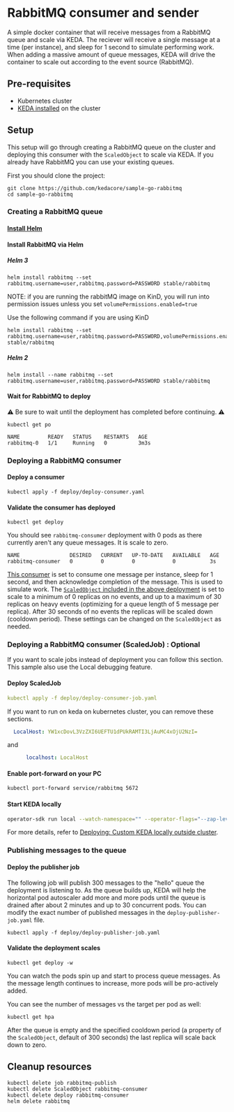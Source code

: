 # RabbitMQ consumer and sender

A simple docker container that will receive messages from a RabbitMQ queue and scale via KEDA.  The reciever will receive a single message at a time (per instance), and sleep for 1 second to simulate performing work.  When adding a massive amount of queue messages, KEDA will drive the container to scale out according to the event source (RabbitMQ).

## Pre-requisites

* Kubernetes cluster
* [KEDA installed](https://github.com/kedacore/keda#setup) on the cluster

## Setup

This setup will go through creating a RabbitMQ queue on the cluster and deploying this consumer with the `ScaledObject` to scale via KEDA.  If you already have RabbitMQ you can use your existing queues.

First you should clone the project:

```cli
git clone https://github.com/kedacore/sample-go-rabbitmq
cd sample-go-rabbitmq
```

### Creating a RabbitMQ queue

#### [Install Helm](https://helm.sh/docs/using_helm/)

#### Install RabbitMQ via Helm

##### Helm 3

```cli
helm install rabbitmq --set rabbitmq.username=user,rabbitmq.password=PASSWORD stable/rabbitmq
```

NOTE: if you are running the rabbitMQ image on KinD, you will run into permission issues unless you set ``volumePermissions.enabled=true``

Use the following command if you are using KinD

```cli
helm install rabbitmq --set rabbitmq.username=user,rabbitmq.password=PASSWORD,volumePermissions.enabled=true stable/rabbitmq
```

##### Helm 2

```cli
helm install --name rabbitmq --set rabbitmq.username=user,rabbitmq.password=PASSWORD stable/rabbitmq
```

#### Wait for RabbitMQ to deploy

⚠️ Be sure to wait until the deployment has completed before continuing. ⚠️

```cli
kubectl get po

NAME         READY   STATUS    RESTARTS   AGE
rabbitmq-0   1/1     Running   0          3m3s
```

### Deploying a RabbitMQ consumer

#### Deploy a consumer
```cli
kubectl apply -f deploy/deploy-consumer.yaml
```

#### Validate the consumer has deployed
```cli
kubectl get deploy
```

You should see `rabbitmq-consumer` deployment with 0 pods as there currently aren't any queue messages.  It is scale to zero.

```
NAME                DESIRED   CURRENT   UP-TO-DATE   AVAILABLE   AGE
rabbitmq-consumer   0         0         0            0           3s
```

[This consumer](https://github.com/kedacore/sample-go-rabbitmq/blob/master/cmd/receive/receive.go) is set to consume one message per instance, sleep for 1 second, and then acknowledge completion of the message.  This is used to simulate work.  The [`ScaledObject` included in the above deployment](deploy/deploy-consumer.yaml) is set to scale to a minimum of 0 replicas on no events, and up to a maximum of 30 replicas on heavy events (optimizing for a queue length of 5 message per replica).  After 30 seconds of no events the replicas will be scaled down (cooldown period).  These settings can be changed on the `ScaledObject` as needed.

### Deploying a RabbitMQ consumer (ScaledJob) : Optional

If you want to scale jobs instead of deployment you can follow this section. This sample also use the Local debugging feature. 

#### Deploy ScaledJob 

```yaml
kubectl apply -f deploy/deploy-consumer-job.yaml
```

If you want to run on keda on kubernetes cluster, you can remove these sections. 

```yaml
  LocalHost: YW1xcDovL3VzZXI6UEFTU1dPUkRAMTI3LjAuMC4xOjU2NzI=
```

and 

```yaml
      localhost: LocalHost
```
#### Enable port-forward on your PC

```bash
kubectl port-forward service/rabbitmq 5672
```

#### Start KEDA locally

```bash
operator-sdk run local --watch-namespace="" --operator-flags="--zap-level=info" --enable-delve
```
For more details, refer to [Deploying: Custom KEDA locally outside cluster](https://github.com/kedacore/keda#deploying-custom-keda-locally-outside-cluster).

### Publishing messages to the queue

#### Deploy the publisher job

The following job will publish 300 messages to the "hello" queue the deployment is listening to. As the queue builds up, KEDA will help the horizontal pod autoscaler add more and more pods until the queue is drained after about 2 minutes and up to 30 concurrent pods.  You can modify the exact number of published messages in the `deploy-publisher-job.yaml` file.

```cli
kubectl apply -f deploy/deploy-publisher-job.yaml
```

#### Validate the deployment scales
```cli
kubectl get deploy -w
```

You can watch the pods spin up and start to process queue messages.  As the message length continues to increase, more pods will be pro-actively added.  

You can see the number of messages vs the target per pod as well:
```cli
kubectl get hpa
```

After the queue is empty and the specified cooldown period (a property of the `ScaledObject`, default of 300 seconds) the last replica will scale back down to zero.

## Cleanup resources

```cli
kubectl delete job rabbitmq-publish
kubectl delete ScaledObject rabbitmq-consumer
kubectl delete deploy rabbitmq-consumer
helm delete rabbitmq
```
